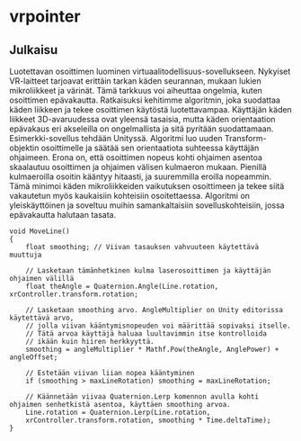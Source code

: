 # vrpointer

## Julkaisu

Luotettavan osoittimen luominen virtuaalitodellisuus-sovellukseen.
Nykyiset VR-laitteet tarjoavat erittäin tarkan käden seurannan, mukaan lukien mikroliikkeet ja värinät. Tämä tarkkuus voi aiheuttaa ongelmia, kuten osoittimen epävakautta. Ratkaisuksi kehitimme algoritmin, joka suodattaa käden liikkeen ja tekee osoittimen käytöstä luotettavampaa.
Käyttäjän käden liikkeet 3D-avaruudessa ovat yleensä tasaisia, mutta käden orientaation epävakaus eri akseleilla on ongelmallista ja sitä pyritään suodattamaan.
Esimerkki-sovellus tehdään Unityssä. Algoritmi luo uuden Transform-objektin osoittimelle ja säätää sen orientaatiota suhteessa käyttäjän ohjaimeen. Erona on, että osoittimen nopeus kohti ohjaimen asentoa skaalautuu osoittimen ja ohjaimen välisen kulmaeron mukaan. Pienillä kulmaeroilla osoitin kääntyy hitaasti, ja suuremmilla eroilla nopeammin.
Tämä minimoi käden mikroliikkeiden vaikutuksen osoittimeen ja tekee siitä vakautetun myös kaukaisiin kohteisiin osoitettaessa. Algoritmi on yleiskäyttöinen ja soveltuu muihin samankaltaisiin sovelluskohteisiin, jossa epävakautta halutaan tasata.

    void MoveLine()
    {
        float smoothing; // Viivan tasauksen vahvuuteen käytettävä muuttuja

        // Lasketaan tämänhetkinen kulma laserosoittimen ja käyttäjän ohjaimen välillä
        float theAngle = Quaternion.Angle(Line.rotation, xrController.transform.rotation;
        
        // Lasketaan smoothing arvo. AngleMultiplier on Unity editorissa käytettävä arvo,
        // jolla viivan kääntymisnopeuden voi määrittää sopivaksi itselle.
        // Tätä arvoa käyttäjä haluaa luultavimmin itse kontrolloida
        // ikään kuin hiiren herkkyyttä.
        smoothing = angleMultiplier * Mathf.Pow(theAngle, AnglePower) + angleOffset;
    
        // Estetään viivan liian nopea kääntyminen
        if (smoothing > maxLineRotation) smoothing = maxLineRotation;
    
        // Käännetään viivaa Quaternion.Lerp komennon avulla kohti ohjaimen senhetkistä asentoa, käyttäen smoothing arvoa.
        Line.rotation = Quaternion.Lerp(Line.rotation,
        xrController.transform.rotation, smoothing * Time.deltaTime);
    }
